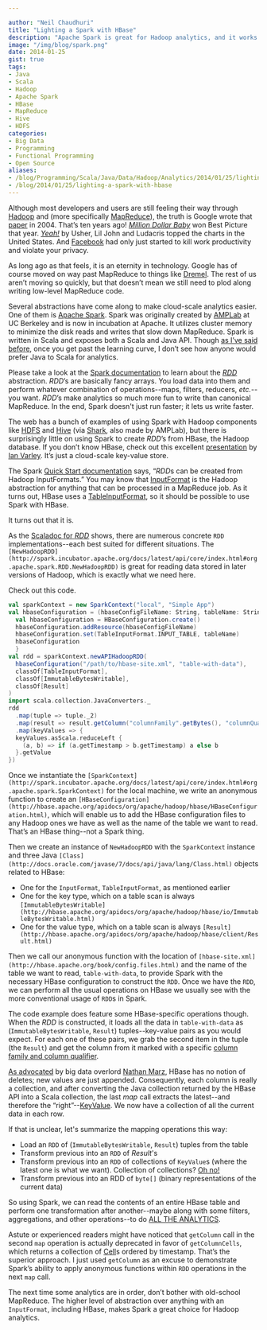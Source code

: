 ```yaml
---

author: "Neil Chaudhuri"
title: "Lighting a Spark with HBase"
description: "Apache Spark is great for Hadoop analytics, and it works just fine with HBase."
image: "/img/blog/spark.png"
date: 2014-01-25
gist: true
tags:
- Java
- Scala
- Hadoop
- Apache Spark
- HBase
- MapReduce
- Hive
- HDFS
categories: 
- Big Data
- Programming
- Functional Programming
- Open Source
aliases:
- /blog/Programming/Scala/Java/Data/Hadoop/Analytics/2014/01/25/lighting-a-spark-with-hbase
- /blog/2014/01/25/lighting-a-spark-with-hbase
---
```


Although most developers and users are still feeling their way through [Hadoop](http://hadoop.apache.org/) and (more
specifically [MapReduce](https://hadoop.apache.org/docs/r1.2.1/mapred_tutorial.html)), the truth is Google wrote
that [paper](http://static.googleusercontent.com/media/research.google.com/en/us/archive/mapreduce-osdi04.pdf) in 2004.
That’s ten years ago! *[Million Dollar Baby](http://www.imdb.com/title/tt0405159/)* won Best Picture that year.
*[Yeah!](http://www.youtube.com/watch?v=eSPhCS-15eE)* by Usher, Lil John and Ludacris topped the charts in the United
States. And [Facebook](https://www.facebook.com/VidyaSource) had only just started to kill work productivity and violate
your privacy.

As long ago as that feels, it is an eternity in technology. Google has of course moved on way past MapReduce to things
like [Dremel](http://static.googleusercontent.com/media/research.google.com/en/us/pubs/archive/36632.pdf). The rest of
us aren’t moving so quickly, but that doesn’t mean we still need to plod along writing low-level MapReduce code.


Several abstractions have come along to make cloud-scale analytics easier. One of them is
[Apache Spark](http://spark.incubator.apache.org/). Spark was originally created by [AMPLab](https://amplab.cs.berkeley.edu/)
at UC Berkeley and is now in incubation at Apache. It utilizes cluster memory to minimize the disk reads and writes that
slow down MapReduce. Spark is written in Scala and exposes both a Scala and Java
API. Though [as I’ve said before](/blog/Java/Scala/Data/Hadoop/Analytics/2013/10/27/java-is-dysfunctional-with-big-data),
once you get past the learning curve, I don’t see how anyone would prefer Java to Scala for analytics.

Please take a look at the [Spark documentation](http://spark.incubator.apache.org/docs/latest/scala-programming-guide.html)
to learn about the [*RDD*](http://spark.incubator.apache.org/docs/latest/api/core/index.html#org.apache.spark.RDD.RDD)
abstraction. *RDD*’s are basically fancy arrays. You load data into them and perform whatever combination of
operations--maps, filters, reducers, *etc.*-- you want. *RDD*’s make analytics so much more fun to write than canonical
MapReduce. In the end, Spark doesn't just run faster; it lets us write faster.

The web has a bunch of examples of using Spark with Hadoop components like
[HDFS](http://hadoop.apache.org/docs/stable1/hdfs_design.html) and [Hive](https://cwiki.apache.org/confluence/display/Hive/GettingStarted)
(via [Shark](https://github.com/amplab/shark/wiki), also made by AMPLab), but there is surprisingly little on using
Spark to create *RDD*’s from HBase, the Hadoop database. If you don’t know HBase, check out this excellent
[presentation](http://www.slideshare.net/cloudera/5-h-base-schemahbasecon2012) by
[Ian Varley](https://twitter.com/thefutureian). It’s just a cloud-scale key-value store.

The Spark [Quick Start documentation](http://spark.incubator.apache.org/docs/latest/quick-start.html) says, “*RDD*s can
be created from Hadoop InputFormats.” You may know that
[InputFormat](http://hadoop.apache.org/docs/current/api/org/apache/hadoop/mapred/InputFormat.html) is the Hadoop
abstraction for anything that can be processed in a MapReduce job. As it turns out, HBase uses a
[TableInputFormat](http://hbase.apache.org/apidocs/org/apache/hadoop/hbase/mapreduce/TableInputFormat.html), so it
should be possible to use Spark with HBase.

It turns out that it is.

As the [Scaladoc for *RDD*](http://spark.incubator.apache.org/docs/latest/api/core/index.html#org.apache.spark.RDD.RDD)
shows, there are numerous concrete `RDD` implementations--each best suited for different situations. The
`[NewHadoopRDD](http://spark.incubator.apache.org/docs/latest/api/core/index.html#org.apache.spark.RDD.NewHadoopRDD)`
is great for reading data stored in later versions of Hadoop, which is exactly what we need here.

Check out this code.

~~~scala
val sparkContext = new SparkContext("local", "Simple App")
val hbaseConfiguration = (hbaseConfigFileName: String, tableName: String) => {
  val hbaseConfiguration = HBaseConfiguration.create()
  hbaseConfiguration.addResource(hbaseConfigFileName)
  hbaseConfiguration.set(TableInputFormat.INPUT_TABLE, tableName)
  hbaseConfiguration
  }
val rdd = sparkContext.newAPIHadoopRDD(
  hbaseConfiguration("/path/to/hbase-site.xml", "table-with-data"),
  classOf[TableInputFormat],
  classOf[ImmutableBytesWritable],
  classOf[Result]
)
import scala.collection.JavaConverters._
rdd
  .map(tuple => tuple._2)
  .map(result => result.getColumn("columnFamily".getBytes(), "columnQualifier".getBytes()))
  .map(keyValues => {
  keyValues.asScala.reduceLeft {
    (a, b) => if (a.getTimestamp > b.getTimestamp) a else b
  }.getValue
})
~~~

Once we instantiate the `[SparkContext](http://spark.incubator.apache.org/docs/latest/api/core/index.html#org.apache.spark.SparkContext)`
for the local machine, we write an anonymous function to create an
`[HBaseConfiguration](http://hbase.apache.org/apidocs/org/apache/hadoop/hbase/HBaseConfiguration.html)`, which will enable
us to add the HBase configuration files to any Hadoop ones we have as well as the name of the table
we want to read. That’s an HBase thing--not a Spark thing.

Then we create an instance of `NewHadoopRDD` with the `SparkContext` instance and three Java
`[Class](http://docs.oracle.com/javase/7/docs/api/java/lang/Class.html)` objects related to HBase:

* One for the `InputFormat`, `TableInputFormat`, as mentioned earlier
* One for the key type, which on a table scan is always `[ImmutableBytesWritable](http://hbase.apache.org/apidocs/org/apache/hadoop/hbase/io/ImmutableBytesWritable.html)`
* One for the value type, which on a table scan is always `[Result](http://hbase.apache.org/apidocs/org/apache/hadoop/hbase/client/Result.html)`

Then we call our anonymous function with the location of `[hbase-site.xml](http://hbase.apache.org/book/config.files.html)`
and the name of the table we want to read, `table-with-data`,
to provide Spark with the necessary HBase configuration to construct the `RDD`. Once we have the `RDD`, we can perform all
the usual operations on HBase we usually see with the more conventional usage of `RDD`s in Spark.

The code example does feature some HBase-specific operations though. When the *RDD* is constructed, it loads all the
data in `table-with-data` as (`ImmutableBytesWritable`, `Result`) tuples--key-value pairs as you would expect. For each
one of these pairs, we grab the second item in the tuple (the `Result`) and
get the column
from it marked with a specific [column family and column qualifier](http://hbase.apache.org/book/columnfamily.html).

[As advocated](http://tek-tips.nethawk.net/new-paradigm-and-thinking-required-for-massively-distributed-and-complex-systems/)
by big data overlord [Nathan Marz](https://twitter.com/nathanmarz), HBase has no notion of deletes; new values are just
appended. Consequently, each column is really a collection, and after converting the Java collection returned by the HBase API
into a Scala collection, the last *map* call extracts the latest--and therefore
the “right”--[KeyValue](http://hbase.apache.org/apidocs/org/apache/hadoop/hbase/KeyValue.html). We now have a collection
of all the current data in each row.

If that is unclear, let's summarize the mapping operations this way:

* Load an `RDD` of (`ImmutableBytesWritable`, `Result`) tuples from the table
* Transform previous into an `RDD` of *Result*'s
* Transform previous into an `RDD` of collections of `KeyValue`s (where the latest one is what we want). Collection of collections?
[Oh no!](http://www.youtube.com/watch?v=Xpc0s9FsA1Q)
* Transform previous into an RDD of `byte[]` (binary representations of the current data)

So using Spark, we can read the contents of an entire HBase table and perform one transformation after another--maybe
along with some filters, aggregations, and other operations--to do [ALL THE ANALYTICS](http://www.tjkelly.com/wp/wp-content/uploads/hyperbole-clean-all-the-things.jpg).

Astute or experienced readers might have noticed that `getColumn` call in the second `map` operation is actually
deprecated in favor of `getColumnCells`,
which returns a collection of [Cell](http://hbase.apache.org/apidocs/org/apache/hadoop/hbase/Cell.html)s ordered by
timestamp. That’s the superior approach. I just used `getColumn` as an excuse to demonstrate Spark’s ability to apply
anonymous functions within `RDD` operations in the next `map` call.

The next time some analytics are in order, don’t bother with old-school MapReduce. The higher level of abstraction over anything with an
`InputFormat`, including HBase, makes Spark a great choice for Hadoop analytics.